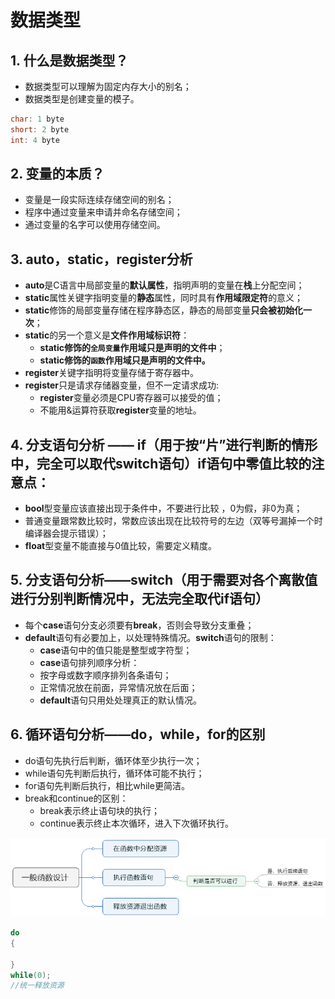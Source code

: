 # 数据类型    

## 1. 什么是数据类型？
- 数据类型可以理解为固定内存大小的别名；
- 数据类型是创建变量的模子。
```c
char: 1 byte
short: 2 byte
int: 4 byte
```
## 2. 变量的本质？
- 变量是一段实际连续存储空间的别名；
- 程序中通过变量来申请并命名存储空间；
- 通过变量的名字可以使用存储空间。

## 3. auto，static，register分析
- **auto**是C语言中局部变量的**默认属性**，指明声明的变量在**栈**上分配空间；    
- **static**属性关键字指明变量的**静态**属性，同时具有**作用域限定符**的意义；    
- **static**修饰的局部变量存储在程序静态区，静态的局部变量**只会被初始化一次**；    
- **static**的另一个意义是**文件作用域标识符**：    
  - **static修饰的`全局变量`作用域只是声明的文件中**；   
  - **static修饰的`函数`作用域只是声明的文件中。**   
- **register**关键字指明将变量存储于寄存器中。   
- **register**只是请求存储器变量，但不一定请求成功:   
  - **register**变量必须是CPU寄存器可以接受的值；   
  - 不能用&运算符获取**register**变量的地址。

 ## 4. 分支语句分析 —— if（用于按“片”进行判断的情形中，完全可以取代switch语句）if语句中零值比较的注意点：
- **bool**型变量应该直接出现于条件中，不要进行比较 ，0为假，非0为真；
- 普通变量跟常数比较时，常数应该出现在比较符号的左边（双等号漏掉一个时编译器会提示错误）；
- **float**型变量不能直接与0值比较，需要定义精度。   

## 5. 分支语句分析——switch（用于需要对各个离散值进行分别判断情况中，无法完全取代if语句）
- 每个**case**语句分支必须要有**break**，否则会导致分支重叠；   
- **default**语句有必要加上，以处理特殊情况。**switch**语句的限制：   
  - **case**语句中的值只能是整型或字符型；   
  - **case**语句排列顺序分析：   
  - 按字母或数字顺序排列各条语句；   
  - 正常情况放在前面，异常情况放在后面；   
  - **default**语句只用处处理真正的默认情况。   

 ## 6. 循环语句分析——do，while，for的区别
- do语句先执行后判断，循环体至少执行一次；   
- while语句先判断后执行，循环体可能不执行；   
- for语句先判断后执行，相比while更简洁。   
- break和continue的区别：   
  - break表示终止语句块的执行；   
  - continue表示终止本次循环，进入下次循环执行。   

![while](../img/1_1.png)
```c
do
{

}
while(0);
//统一释放资源 
```